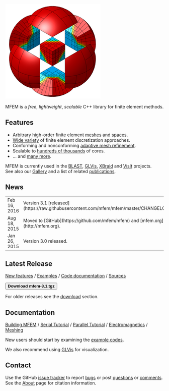 <div class="col-md-6" markdown="1">

[![MFEM logo](img/logo-300.png)](gallery.md)

MFEM is a _free_, _lightweight_, _scalable_ C++ library for finite element methods.


## Features

* Arbitrary high-order finite element [meshes](features.md#wide-range-of-mesh-types)
and [spaces](features.md#higher-order-finite-element-spaces).
* [Wide variety](features.md#flexible-discretization) of finite element discretization approaches.
* Conforming and nonconforming [adaptive mesh refinement](examples.md?amr).
* Scalable to [hundreds of thousands](http://www.llnl.gov/casc/blast/parallel.php) of cores.
* ... and [many more](features.md).

MFEM is currently used in the [BLAST](http://www.llnl.gov/casc/blast),
[GLVis](http://glvis.org), [XBraid](http://www.llnl.gov/casc/xbraid) and
[VisIt](http://visit.llnl.gov) projects.
See&nbsp;also&nbsp;our&nbsp;[Gallery](gallery.md) and a list of related [publications](publications.md).

</div><div class="col-md-6" markdown="1">


## News

<table class="news"><tbody>
<tr><td>Feb 16, 2016</td><td>Version 3.1 [released](https://raw.githubusercontent.com/mfem/mfem/master/CHANGELOG).</td></tr>
<tr><td>Aug 18, 2015</td><td>Moved to [GitHub](https://github.com/mfem/mfem) and [mfem.org](http://mfem.org).</td></tr>
<tr><td>Jan 26, 2015</td><td>Version 3.0 released.</td></tr>
</tbody></table>


## Latest Release

[New features](https://raw.githubusercontent.com/mfem/mfem/master/CHANGELOG)
/ [Examples](examples.md)
/ [Code documentation](http://mfem.github.io/doxygen/html/index.html)
/ [Sources](https://github.com/mfem/mfem)

[<button type="button" class="btn btn-success">
**Download mfem-3.1.tgz**
</button>](http://goo.gl/xrScXn)

For older releases see the [download](download.md) section.


## Documentation

[Building MFEM](building.md)
/ [Serial Tutorial](serial-tutorial.md)
/ [Parallel Tutorial](parallel-tutorial.md)
/ [Electromagnetics](electromagnetics.md)
/ [Meshing](meshing.md)

New users should start by examining the [example codes](examples.md).

We also recommend using [GLVis](http://glvis.org) for visualization.


## Contact

Use the GitHub [issue tracker](https://github.com/mfem/mfem/issues)
to report [bugs](https://github.com/mfem/mfem/issues/new?labels=bug)
or post [questions](https://github.com/mfem/mfem/issues/new?labels=question)
or [comments](https://github.com/mfem/mfem/issues/new?labels=comment).
See the [About](about.md) page for citation information.


</div>

<div class="col-md-12"></div>
